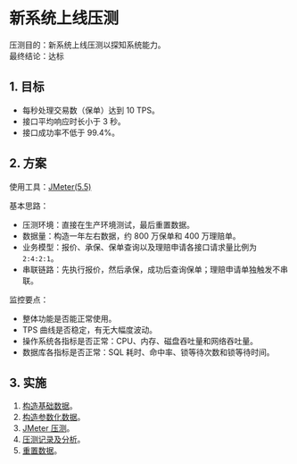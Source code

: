 # 新系统上线压测<!-- omit in toc -->

压测目的：新系统上线压测以探知系统能力。  
最终结论：达标

## 1. 目标

- 每秒处理交易数（保单）达到 10 TPS。
- 接口平均响应时长小于 3 秒。
- 接口成功率不低于 99.4%。

## 2. 方案

使用工具：[JMeter(5.5)](https://github.com/itabbot/learn/blob/main/性能测试/1.测试工具/1.1.JMeter.md)

基本思路：

- 压测环境：直接在生产环境测试，最后重置数据。
- 数据量：构造一年左右数据，约 800 万保单和 400 万理赔单。
- 业务模型：报价、承保、保单查询以及理赔申请各接口请求量比例为 `2:4:2:1`。
- 串联链路：先执行报价，然后承保，成功后查询保单；理赔申请单独触发不串联。

监控要点：

- 整体功能是否能正常使用。
- TPS 曲线是否稳定，有无大幅度波动。
- 操作系统各指标是否正常：CPU、内存、磁盘吞吐量和网络吞吐量。
- 数据库各指标是否正常：SQL 耗时、命中率、锁等待次数和锁等待时间。

## 3. 实施

1. [构造基础数据](./实施/构造基础数据.md)。
2. [构造参数化数据](./实施/构造参数化数据.md)。
3. [JMeter 压测](./实施/JMeter压测.md)。
4. [压测记录及分析](./实施/压测记录及分析.md)。
5. [重置数据](./实施/重置数据.md)。

